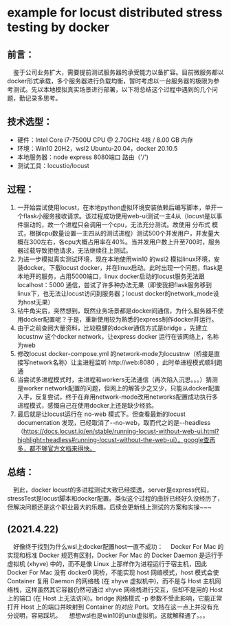 # example for locust distributed stress testing by docker

## 前言：  

&emsp;鉴于公司业务扩大，需要提前测试服务器的承受能力以备扩容。目前微服务都以docker形式承载，多个服务器进行负载均衡，暂时考虑以一台服务器的极限为参考测试。先以本地模拟真实场景进行部署，以下将总结这个过程中遇到的几个问题，勤记录多思考。  

## 技术选型：

- 硬件：Intel Core i7-7500U CPU @ 2.70GHz 4核 / 8.00 GB 内存
- 环境：Win10 20H2，wsl2 Ubuntu-20.04，docker 20.10.5 
- 本地服务器：node express 8080端口 路由（'/')
- 测试工具：locustio/locust

## 过程：

1. 一开始尝试使用locust，在本地python虚拟环境安装依赖后编写脚本，单开一个flask小服务接收请求。该过程成功使用web-ui测试一主4从（locust是以事件驱动的，故一个进程只会调用一个cpu，无法充分测试。故使用 分布式 模式，根据cpu数量设置一主四从的测试进程）测试500个并发用户，并发量大概在300左右，各cpu大概占用率在40%。当并发用户数上升至700时，服务器过载导致拒绝请求，无法继续往上测试。
2. 为进一步模拟真实测试环境，现在本地使用win10 的wsl2 模拟linux环境，安装docker。下载locust docker，并在linux启动。此时出现一个问题，flask是本地开的服务，占用5000端口，linux docker启动的locust服务无法跟localhost：5000 通信，尝试了许多种办法无果（即使我把flask服务移到linux下，也无法让locust访问到服务器；locust docker的network_mode设为host无果）
3. 钻牛角尖后，突然想到，既然业务场景都是docker间通信，为什么服务器不使用docker配置呢？于是，重新使用较为熟悉的express制作docker并运行。
4. 由于之前查阅大量资料，比较稳健的docker通信方式是bridge ，先建立locustnw 这个docker network，让express docker 运行在该网络上，名称为web
5. 修改locust docker-compose.yml 的network-mode为locustnw（桥接是直接写network名称）让主进程监听 http://web:8080 ，此时单进程模式顺利跑通
6. 当尝试多进程模式时，主进程和workers无法通信（再次陷入沉思。。。）猜测是worker network配置的问题，但网上的解答少之又少，只能从docker配置入手，反复尝试，终于在弃用network-mode改用networks配置成功执行多进程模式，感慨自己在使用docker上还是缺少经验。
7. 最后就是让locust运行在 no-web 模式下。但查看最新的locust documentation 发现，已经取消了--no-web，取而代之的是--headless（https://docs.locust.io/en/stable/running-locust-without-web-ui.html?highlight=headless#running-locust-without-the-web-ui）。google查再多，都不够官方文档来得快。

## 总结：

&emsp;到此，docker locust的多进程测试大致已经摸透，server是express代码，stressTest是locust脚本和docker配置。类似这个过程的曲折已经好久没经历了，但解决问题还是这个职业最大的乐趣。后续会更新线上测试的方案和实操~~~

## (2021.4.22)

&emsp;好像终于找到为什么wsl上docker配置host一直不成功：
&emsp;Docker For Mac 的实现和标准 Docker 规范有区别，Docker For Mac 的 Docker Daemon 是运行于虚拟机 (xhyve) 中的，而不是像 Linux 上那样作为进程运行于宿主机，因此 Docker For Mac 没有 docker0 网桥，不能实现 host 网络模式，host 模式会使 Container 复用 Daemon 的网络栈 (在 xhyve 虚拟机中)，而不是与 Host 主机网络栈，这样虽然其它容器仍然可通过 xhyve 网络栈进行交互，但却不是用的 Host 上的端口 (在 Host 上无法访问)。bridge 网络模式 -p 参数不受此影响，它能正常打开 Host 上的端口并映射到 Container 的对应 Port。文档在这一点上并没有充分说明，容易踩坑。
&emsp;想想wsl也是win10的unix虚拟机，这就解释通了。。。